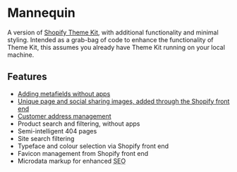 # Mannequin
A version of [Shopify Theme Kit](https://shopify.github.io/themekit/), with additional functionality and minimal styling. Intended as a grab-bag of code to enhance the functionality of Theme Kit, this assumes you already have Theme Kit running on your local machine.

## Features

- [Adding metafields without apps](https://finetunepartners.com/insights/metafields-in-shopify-without-apps/)
- [Unique page and social sharing images, added through the Shopify front end](https://finetunepartners.com/insights/page-specific-images-in-shopify/)
- [Customer address management](https://finetunepartners.com/insights/managing-user-addresses-in-shopify/)
- Product search and filtering, without apps
- Semi-intelligent 404 pages
- Site search filtering
- Typeface and colour selection via Shopify front end
- Favicon management from Shopify front end
- Microdata markup for enhanced <abbr title="Search Engine Optimisation">SEO</abbr>
